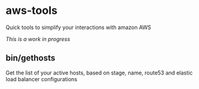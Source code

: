 # aws-tools
Quick tools to simplify your interactions with amazon AWS

_This is a work in progress_

## bin/gethosts

Get the list of your active hosts, based on stage, name, route53 and elastic load balancer configurations
